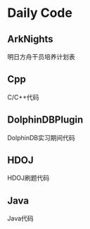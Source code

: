 # Daily Code

## ArkNights

明日方舟干员培养计划表

## Cpp

C/C++代码

## DolphinDBPlugin

DolphinDB实习期间代码

## HDOJ

HDOJ刷题代码

## Java

Java代码